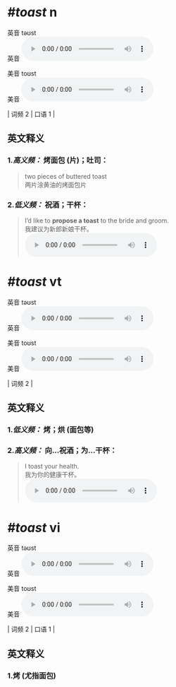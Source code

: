 # ***\#toast*** n
英音 təʊst  
英音
<audio src="./media/toast-B.aac" controls="controls"></audio>

美音 toʊst  
美音
<audio src="./media/toast.aac" controls="controls"></audio>



| 词频 2 | 口语 1 |  

英文释义
---
### 1.*高义频：* **烤面包 (片)；吐司：**  

 > two pieces of buttered toast   
 > 两片涂黄油的烤面包片    

### 2.*低义频：* **祝酒；干杯：**  

 > I’d like to **propose a toast** to the bride and groom.  
 > 我建议为新郎新娘干杯。    
<audio src="./media/toast-2.aac" controls="controls"></audio>


# ***\#toast*** vt
英音 təʊst  
英音
<audio src="./media/toast-B.aac" controls="controls"></audio>

美音 toʊst  
美音
<audio src="./media/toast.aac" controls="controls"></audio>



| 词频 2 |  

英文释义
---
### 1.*低义频：* **烤；烘 (面包等)**  

### 2.*高义频：* **向...祝酒；为...干杯：**  

 > I toast your health.   
 > 我为你的健康干杯。    
<audio src="./media/toast-1.aac" controls="controls"></audio>


# ***\#toast*** vi
英音 təʊst  
英音
<audio src="./media/toast-B.aac" controls="controls"></audio>

美音 toʊst  
美音
<audio src="./media/toast.aac" controls="controls"></audio>



| 词频 2 | 口语 1 |  

英文释义
---
### 1.**烤 (尤指面包)**  



